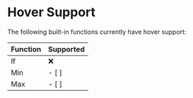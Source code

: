 # Hover Support

The following built-in functions currently have hover support:

| Function | Supported |
| -------- | --------- |
| If       | :x:       |
| Min      | - [ ]     |
| Max      | - [ ]     |
